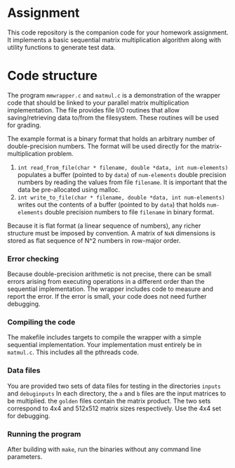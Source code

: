 # Assignment
This code repository is the companion code for your homework assignment.  It implements a basic sequential matrix multiplication algorithm along with utility functions to generate test data.

# Code structure
The program `mmwrapper.c` and `matmul.c` is a demonstration of the wrapper code that should be linked to your parallel matrix multiplication implementation. The file provides file I/O routines that allow saving/retrieving data to/from the filesystem. These routines will be used for grading.  

The example format is a binary format that holds an arbitrary number of double-precision numbers. The format will be used directly for the matrix-multiplication problem. 

1. `int read_from_file(char * filename, double *data, int num-elements)` populates a buffer (pointed to by `data`) of `num-elements` double precision numbers by reading the values from file `filename`. It is important that the data be pre-allocated using malloc. 
2. `int write_to_file(char * filename, double *data, int num-elements)` writes out the contents of a buffer (pointed to by `data`) that holds `num-elements` double precision numbers to file `filename` in binary format. 

Because it is flat format (a linear sequence of numbers), any richer structure must be imposed by convention. A matrix of `NxN` dimensions is stored as flat sequence of N^2 numbers in row-major order. 

### Error checking
Because double-precision arithmetic is not precise, there can be small errors arising from executing operations in a different order than the sequential implementation. The wrapper includes code to measure and report the error. If the error is small, your code does not need further debugging.

### Compiling the code
The makefile includes targets to compile the wrapper with a simple sequential implementation. Your implementation must entirely be in `matmul.c`. This includes all the pthreads code. 

### Data files
You are provided two sets of data files for testing in the directories `inputs` and `debuginputs` 
In each directory, the `a` and `b` files are the input matrices to be multiplied. the `golden` files contain the matrix product. The two sets correspond to 4x4 and 512x512 matrix sizes respectively. Use the 4x4 set for debugging.


### Running the program
After building with `make`, run the binaries without any command line parameters.
